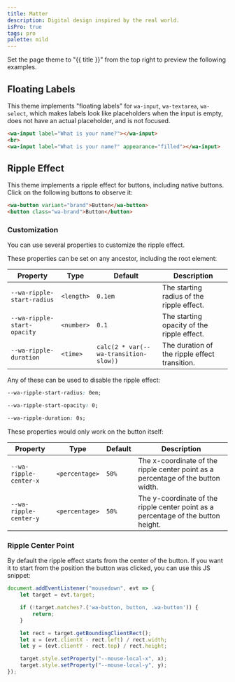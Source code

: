 ```yaml
---
title: Matter
description: Digital design inspired by the real world.
isPro: true
tags: pro
palette: mild
---
```


Set the page theme to "{{ title }}" from the top right to preview the following examples.

## Floating Labels

This theme implements "floating labels" for `wa-input`, `wa-textarea`, `wa-select`,
which makes labels look like placeholders when the input is empty, does not have an actual placeholder, and is not focused.

```html {.example}
<wa-input label="What is your name?"></wa-input>
<br>
<wa-input label="What is your name?" appearance="filled"></wa-input>
```

## Ripple Effect

This theme implements a ripple effect for buttons, including native buttons.
Click on the following buttons to observe it:

```html {.example}
<wa-button variant="brand">Button</wa-button>
<button class="wa-brand">Button</button>
```



### Customization

You can use several properties to customize the ripple effect.

These properties can be set on any ancestor, including the root element:

| Property | Type | Default | Description |
| --- | --- | --- | --- |
| `--wa-ripple-start-radius` | `<length>` | `0.1em` | The starting radius of the ripple effect. |
| `--wa-ripple-start-opacity` | `<number>` | `0.1` | The starting opacity of the ripple effect. |
| `--wa-ripple-duration` | `<time>` | `calc(2 * var(--wa-transition-slow))` | The duration of the ripple effect transition. |

Any of these can be used to disable the ripple effect:

```css
--wa-ripple-start-radius: 0em;
```
```css
--wa-ripple-start-opacity: 0;
```
```css
--wa-ripple-duration: 0s;
```

These properties would only work on the button itself:

| Property | Type | Default | Description |
| --- | --- | --- | --- |
| `--wa-ripple-center-x` | `<percentage>` | `50%` | The x-coordinate of the ripple center point as a percentage of the button width. |
| `--wa-ripple-center-y` | `<percentage>` | `50%` | The y-coordinate of the ripple center point as a percentage of the button height. |

### Ripple Center Point

By default the ripple effect starts from the center of the button.
If you want it to start from the position the button was clicked, you can use this JS snippet:

```js
document.addEventListener("mousedown", evt => {
	let target = evt.target;

	if (!target.matches?.('wa-button, button, .wa-button')) {
		return;
	}

	let rect = target.getBoundingClientRect();
	let x = (evt.clientX - rect.left) / rect.width;
	let y = (evt.clientY - rect.top) / rect.height;

	target.style.setProperty("--mouse-local-x", x);
	target.style.setProperty("--mouse-local-y", y);
});
```
